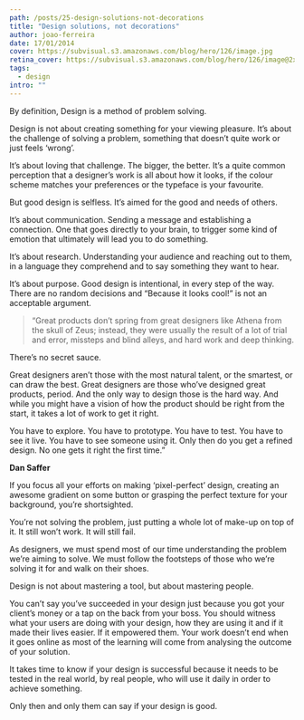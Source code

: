 ```yaml
---
path: /posts/25-design-solutions-not-decorations
title: "Design solutions, not decorations"
author: joao-ferreira
date: 17/01/2014
cover: https://subvisual.s3.amazonaws.com/blog/hero/126/image.jpg
retina_cover: https://subvisual.s3.amazonaws.com/blog/hero/126/image@2x.jpg
tags:
  - design
intro: ""
---
```



By definition, Design is a method of problem solving.

Design is not about creating something for your viewing pleasure. It’s about the challenge of solving a problem, something that doesn’t quite work or just feels ‘wrong’.

It’s about loving that challenge. The bigger, the better. It’s a quite common perception that a designer’s work is all about how it looks, if the colour scheme matches your preferences or the typeface is your favourite.

But good design is selfless. It’s aimed for the good and needs of others.

It’s about communication. Sending a message and establishing a connection. One that goes directly to your brain, to trigger some kind of emotion that ultimately will lead you to do something.

It’s about research. Understanding your audience and reaching out to them, in a language they comprehend and to say something they want to hear.

It’s about purpose. Good design is intentional, in every step of the way. There are no random decisions and “Because it looks cool!” is not an acceptable argument.

>“Great products don’t spring from great designers like Athena from the skull of Zeus; instead, they were usually the result of a lot of trial and error, missteps and blind alleys, and hard work and deep thinking.
>
 There’s no secret sauce. 
>
Great designers aren’t those with the most natural talent, or the smartest, or can draw the best. Great designers are those who’ve designed great products, period. And the only way to design those is the hard way. And while you might have a vision of how the product should be right from the start, it takes a lot of work to get it right. 
>
You have to explore. You have to prototype. You have to test. You have to see it live. You have to see someone using it. Only then do you get a refined design. No one gets it right the first time.”

**Dan Saffer**

<p>
If you focus all your efforts on making ‘pixel-perfect’ design, creating an awesome gradient on some button or grasping the perfect texture for your background, you’re shortsighted.

You’re not solving the problem, just putting a whole lot of make-up on top of it. It still won’t work. It will still fail.

As designers, we must spend most of our time understanding the problem we’re aiming to solve. We must follow the footsteps of those who we’re solving it for and walk on their shoes.

Design is not about mastering a tool, but about mastering people.

You can’t say you’ve succeeded in your design just because you got your client’s money or a tap on the back from your boss. You should witness what your users are doing with your design, how they are using it and if it made their lives easier. If it empowered them. Your work doesn’t end when it goes online as most of the learning will come from analysing the outcome of your solution.

It takes time to know if your design is successful because it needs to be tested in the real world, by real people, who will use it daily in order to achieve something.

Only then and only them can say if your design is good.
